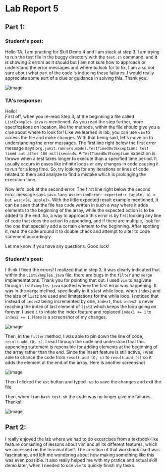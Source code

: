 # Lab Report 5

## Part 1:
### Student's post:
Hello TA, I am practing for Skill Demo 4 and I am stuck at step 3. I am trying to run the test file in the buggy directory with the ```test.sh``` command, and it is showing 2 errors as it should 
but I am not sure how to approach or understand the error messages and where to look for to fix, I am also not sure about what part of the code is inducing these failures. 
I would really appreciate some sort of a clue or guidance in solving this. Thank you!

![image](https://github.com/niktion9/cse15l-lab-reports/assets/150311091/6ed1e6f0-95ff-4186-920d-28838dcf8dd6)

### TA's response:
Hello! <br>
First off, when you re-read Step 3, at the beginning a file called ```ListExamples.java``` is mentioned. As you read the step further, more specfications on location, like the methods, within the file should give you a clue about where to look for! Like we learned in lab, you can use ```vim``` to access the file and make changes. 
With that being said, let's move on to understanding the error messages. The first line right below the first error message says ```org.junit.runners.model.TestTimedOutException: test timed out after 100 milliseconds```. A ```TestTimedOutException``` expection is thrown when a test takes longer to execute than a specified time period. It usually occurs in cases like infinite loops or any changes in code causing it to run for a long time. So, try looking for any iterations or lines of code related to them and analyze to find a mistake which is prolonging the execution time.

Now let's look at the second error. The first line right below the second error message says ```java.lang AssertionError: expected:< [apple, a] > but was:<[a, apple]>```. With the little expected result example mentioned, it can be seen that the file has code written in such a way where it adds elements to the beginning of the array, while the expected action is to be added to the end. So, a way to approach this error is by first looking any line of code that does the action fo appending, and if there are multiple, look for the one that specially add a certain element to the beginning. After spotting it, read the code around it to double check and attempt to alter to code statement accordingly.

Let me know if you have any questions. Good luck!

### Student's post:
I think I fixed the errors! I realized that in step 3, it was clearly indicated that within the ```ListExamples.java``` file, there are bugs in the ```filter``` and ```merge``` implementations. Thank you for pointing that out. I used ```vim``` to nagivate through ```ListExamples.java``` spotted where the first error was happening. It was in the ```merge``` method, specifically in it's last while loop, when ```index2``` and the size of ```list2``` are used and limitatations for the while loop. I noticed that instead of ```index2``` being incremented by one, ```index1```, thus ```index2``` is never reaching the index of last element of ```list2``` which keeps the loop going on forever. I used ```i``` to intiate the index feature and replaced ```index1 += 1``` to ```index2 += 1```. Here is a screenshot of my changes.

![image](https://github.com/niktion9/cse15l-lab-reports/assets/150311091/66ee2227-6d86-450f-958a-9ec339c9da2e)


Then, in the ```filter``` method, I was able to pin down the line of code, ```result.add (O, s)```. I read through the code and understood that this appending statement is reponsible for adding elements at the beginning of the array rather than the end. Since the insert feature is still active, i was able to chance the code from  ```result.add (O, s)``` to ```result.add (s)``` so it adds the element at the end of the array.
Here is another screenshot

![image](https://github.com/niktion9/cse15l-lab-reports/assets/150311091/5cb61365-b5f1-454e-a056-65ade9f9c1a2)

Then I clicked the ```esc``` button and typed ```:wp``` to save the changes and exit the file

Then, when I ran ```bash test.sh``` the code was no longer give me failures. Thanks!

![image](https://github.com/niktion9/cse15l-lab-reports/assets/150311091/137c1791-95b0-4653-bd37-7b9263449a46)

## Part 2:
I really enjoyed the lab where we had to do excercises from a textbook-like feature consisting of lessons about vim and all its different features, which we accessed on the terminal itself. The creation of that workbook itself was fascinating, and left me wondering about how making something like this was even possible. It also really helped me with my pratice and actual skill demo later, when I needed to use ```vim``` to quickly finish my tasks.

